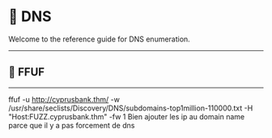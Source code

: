 # 🥐 DNS

Welcome to the reference guide for DNS enumeration.

---

## 🚢 FFUF



---

ffuf -u http://cyprusbank.thm/ -w /usr/share/seclists/Discovery/DNS/subdomains-top1million-110000.txt -H "Host:FUZZ.cyprusbank.thm" -fw 1
Bien ajouter les ip au domain name parce que il y a pas forcement de dns
